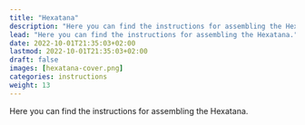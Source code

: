 ```yaml
---
title: "Hexatana"
description: "Here you can find the instructions for assembling the Hexatana."
lead: "Here you can find the instructions for assembling the Hexatana."
date: 2022-10-01T21:35:03+02:00
lastmod: 2022-10-01T21:35:03+02:00
draft: false
images: [hexatana-cover.png]
categories: instructions
weight: 13
---
```


Here you can find the instructions for assembling the Hexatana.
